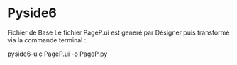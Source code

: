 # Pyside6

Fichier de Base
Le fichier PageP.ui est generé par Désigner puis transformé via la commande terminal :

pyside6-uic PageP.ui -o PageP.py


